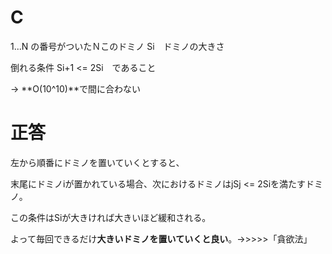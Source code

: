 # C
1...N の番号がついたＮこのドミノ
Si　ドミノの大きさ

倒れる条件
Si+1 <= 2Si　であること

-> **O(10^10)**で間に合わない

# 正答
左から順番にドミノを置いていくとすると、

末尾にドミノiが置かれている場合、次におけるドミノはjSj <= 2Siを満たすドミノ。

この条件はSiが大きければ大きいほど緩和される。

よって毎回できるだけ**大きいドミノを置いていくと良い**。->>>>>「貪欲法」

